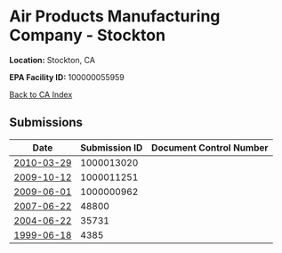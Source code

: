 # Air Products Manufacturing Company - Stockton

**Location:** Stockton, CA

**EPA Facility ID:** 100000055959

[Back to CA Index](../../index.md)

## Submissions

| Date | Submission ID | Document Control Number |
|------|--------------|-------------------------|
| [2010-03-29](submissions/1000013020.md) | 1000013020 |  |
| [2009-10-12](submissions/1000011251.md) | 1000011251 |  |
| [2009-06-01](submissions/1000000962.md) | 1000000962 |  |
| [2007-06-22](submissions/48800.md) | 48800 |  |
| [2004-06-22](submissions/35731.md) | 35731 |  |
| [1999-06-18](submissions/4385.md) | 4385 |  |
